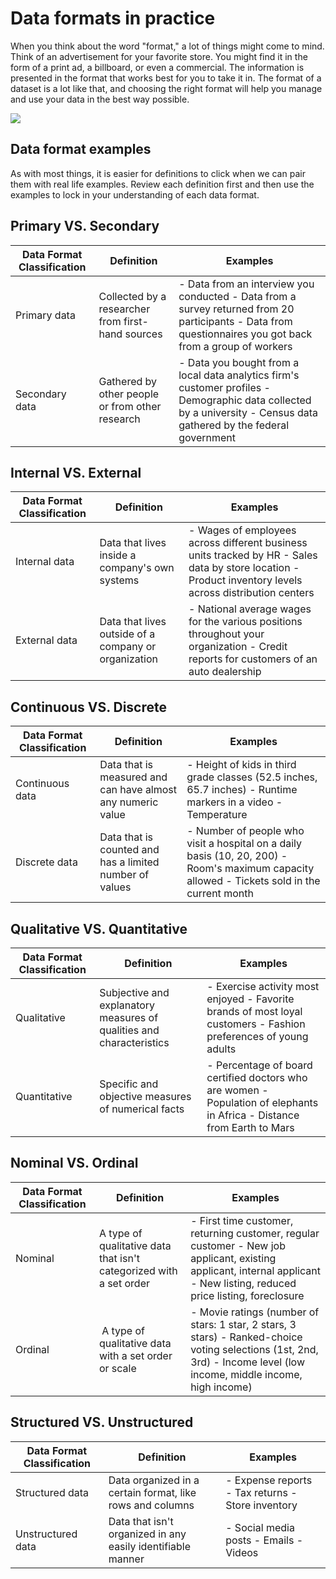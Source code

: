 Data formats in practice
========================

When you think about the word "format," a lot of things might come to mind. Think of an advertisement for your favorite store. You might find it in the form of a print ad, a billboard, or even a commercial. The information is presented in the format that works best for you to take it in. The format of a dataset is a lot like that, and choosing the right format will help you manage and use your data in the best way possible.

![](https://d3c33hcgiwev3.cloudfront.net/imageAssetProxy.v1/EV5bder4TWueW3Xq-F1rAw_f813f94f7fc34c4f9a57b085544b36f1_C3M1L2R1.png?expiry=1641945600000&hmac=zOyKjYJyzBuAoVEiyiITwFYNrLBlAV7Q4JXr5vIgqSo)

Data format examples
--------------------

As with most things, it is easier for definitions to click when we can pair them with real life examples. Review each definition first and then use the examples to lock in your understanding of each data format.

## Primary VS. Secondary

| Data Format Classification | Definition | Examples |
| --- | --- | --- |
| Primary data | Collected by a researcher from first-hand sources | - Data from an interview you conducted - Data from a survey returned from 20 participants - Data from questionnaires you got back from a group of workers |
| Secondary data | Gathered by other people or from other research | - Data you bought from a local data analytics firm's customer profiles - Demographic data collected by a university - Census data gathered by the federal government |

## Internal VS. External

| Data Format Classification | Definition | Examples |
| --- | --- | --- |
| Internal data | Data that lives inside a company's own systems | - Wages of employees across different business units tracked by HR - Sales data by store location - Product inventory levels across distribution centers |
| External data | Data that lives outside of a company or organization | - National average wages for the various positions throughout your organization - Credit reports for customers of an auto dealership |

## Continuous VS. Discrete

| Data Format Classification | Definition | Examples |
| --- | --- | --- |
| Continuous data | Data that is measured and can have almost any numeric value | - Height of kids in third grade classes (52.5 inches, 65.7 inches) - Runtime markers in a video - Temperature |
| Discrete data | Data that is counted and has a limited number of values | - Number of people who visit a hospital on a daily basis (10, 20, 200) - Room's maximum capacity allowed - Tickets sold in the current month |

## Qualitative VS. Quantitative

| Data Format Classification | Definition | Examples |
| --- | --- | --- |
| Qualitative | Subjective and explanatory measures of qualities and characteristics | - Exercise activity most enjoyed - Favorite brands of most loyal customers - Fashion preferences of young adults |
| Quantitative | Specific and objective measures of numerical facts | - Percentage of board certified doctors who are women - Population of elephants in Africa - Distance from Earth to Mars |

## Nominal VS. Ordinal

| Data Format Classification | Definition | Examples |
| --- | --- | --- |
| Nominal | A type of qualitative data that isn't categorized with a set order | - First time customer, returning customer, regular customer - New job applicant, existing applicant, internal applicant - New listing, reduced price listing, foreclosure |
| Ordinal |  A type of qualitative data with a set order or scale | - Movie ratings (number of stars: 1 star, 2 stars, 3 stars) - Ranked-choice voting selections (1st, 2nd, 3rd) - Income level (low income, middle income, high income) |

## Structured VS. Unstructured

| Data Format Classification | Definition | Examples |
| --- | --- | --- |
| Structured data | Data organized in a certain format, like rows and columns | - Expense reports - Tax returns - Store inventory |
| Unstructured data | Data that isn't organized in any easily identifiable manner | - Social media posts - Emails - Videos |